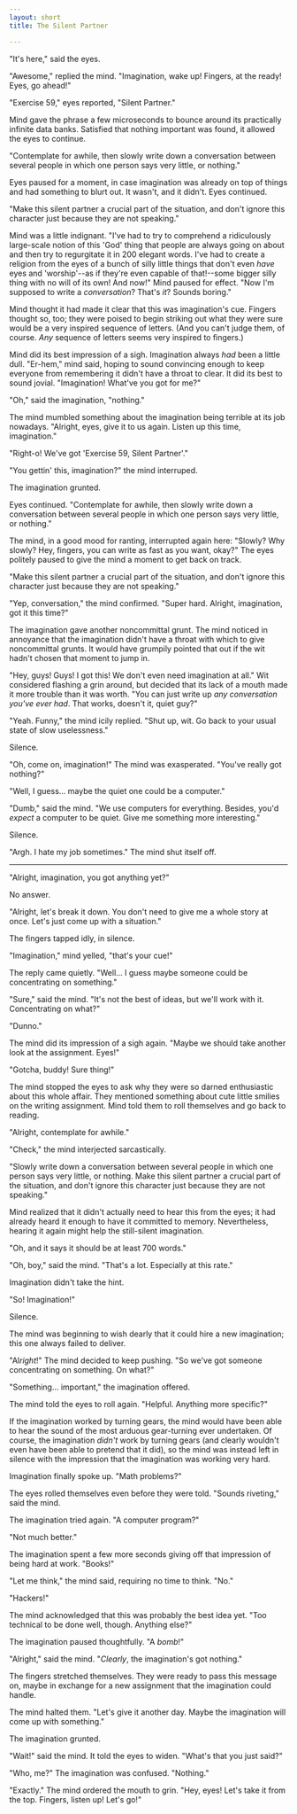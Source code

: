 ```yaml
---
layout: short
title: The Silent Partner

---
```



"It's here," said the eyes.

"Awesome," replied the mind.  "Imagination, wake up!  Fingers, at
the ready!  Eyes, go ahead!"

"Exercise 59," eyes reported, "Silent Partner."

Mind gave the phrase a few microseconds to bounce around its practically
infinite data banks.  Satisfied that nothing important was found, it
allowed the eyes to continue.

"Contemplate for awhile, then slowly write down a conversation between
several people in which one person says very little, or nothing."

Eyes paused for a moment, in case imagination was already on top of
things and had something to blurt out.  It wasn't, and it didn't.  Eyes
continued.

"Make this silent partner a crucial part of the situation, and don't
ignore this character just because they are not speaking."

Mind was a little indignant.  "I've had to try to comprehend a
ridiculously large-scale notion of this 'God' thing that people are
always going on about and then try to regurgitate it in 200 elegant
words.  I've had to create a religion from the eyes of a bunch of silly
little things that don't even *have* eyes and 'worship'--as if
they're even capable of that!--some bigger silly thing with no will of
its own! And now!"  Mind paused for effect.  "Now I'm supposed to
write a *conversation*?  That's *it*?  Sounds boring."

Mind thought it had made it clear that this was imagination's cue.
Fingers thought so, too; they were poised to begin striking out what
they were sure would be a very inspired sequence of letters.  (And you
can't judge them, of course.  *Any* sequence of letters seems very
inspired to fingers.)

Mind did its best impression of a sigh.  Imagination always *had*
been a little dull.  "Er-hem," mind said, hoping to sound convincing
enough to keep everyone from remembering it didn't have a throat to
clear.  It did its best to sound jovial.  "Imagination!  What've you
got for me?"

"Oh," said the imagination, "nothing."

The mind mumbled something about the imagination being terrible at its
job nowadays.  "Alright, eyes, give it to us again.  Listen up this
time, imagination."

"Right-o!  We've got 'Exercise 59, Silent Partner'."

"You gettin' this, imagination?" the mind interruped.

The imagination grunted.

Eyes continued.  "Contemplate for awhile, then slowly write down a
conversation between several people in which one person says very
little, or nothing."

The mind, in a good mood for ranting, interrupted again here: "Slowly?
Why slowly?  Hey, fingers, you can write as fast as you want, okay?"
The eyes politely paused to give the mind a moment to get back on track.

"Make this silent partner a crucial part of the situation, and don't
ignore this character just because they are not speaking."

"Yep, conversation," the mind confirmed. "Super hard.  Alright,
imagination, got it this time?"

The imagination gave another noncommittal grunt.  The mind noticed in
annoyance that the imagination didn't have a throat with which to give
noncommittal grunts.  It would have grumpily pointed that out if the wit
hadn't chosen that moment to jump in.

"Hey, guys! Guys! I got this! We don't even need imagination at all."
Wit considered flashing a grin around, but decided that its lack of a
mouth made it more trouble than it was worth.  "You can just write up
*any conversation you've ever had*.  That works, doesn't it, quiet
guy?"

"Yeah. Funny," the mind icily replied. "Shut up, wit. Go back to
your usual state of slow uselessness."

Silence.

"Oh, come on, imagination!" The mind was exasperated. "You've really
got nothing?"

"Well, I guess... maybe the quiet one could be a computer."

"Dumb," said the mind.  "We use computers for everything.  Besides,
you'd *expect* a computer to be quiet.  Give me something more
interesting."

Silence.

"Argh.  I hate my job sometimes."  The mind shut itself off.

---

"Alright, imagination, you got anything yet?"

No answer.

"Alright, let's break it down.  You don't need to give me a whole
story at once.  Let's just come up with a situation."

The fingers tapped idly, in silence.

"Imagination," mind yelled, "that's your cue!"

The reply came quietly.  "Well... I guess maybe someone could be
concentrating on something."

"Sure," said the mind. "It's not the best of ideas, but we'll work
with it.  Concentrating on what?"

"Dunno."

The mind did its impression of a sigh again.  "Maybe we should take
another look at the assignment.  Eyes!"

"Gotcha, buddy! Sure thing!"

The mind stopped the eyes to ask why they were so darned enthusiastic
about this whole affair.  They mentioned something about cute little
smilies on the writing assignment.  Mind told them to roll themselves
and go back to reading.

"Alright, contemplate for awhile."

"Check," the mind interjected sarcastically.

"Slowly write down a conversation between several people in which one
person says very little, or nothing.  Make this silent partner a crucial
part of the situation, and don't ignore this character just because they
are not speaking."

Mind realized that it didn't actually need to hear this from the eyes;
it had already heard it enough to have it committed to memory.
Nevertheless, hearing it again might help the still-silent imagination.

"Oh, and it says it should be at least 700 words."

"Oh, boy," said the mind. "That's a lot.  Especially at this rate."

Imagination didn't take the hint.

"So! Imagination!"

Silence.

The mind was beginning to wish dearly that it could hire a new
imagination; this one always failed to deliver.

"Al*right*!" The mind decided to keep pushing. "So we've got
someone concentrating on something.  On what?"

"Something... important," the imagination offered.

The mind told the eyes to roll again. "Helpful. Anything more
specific?"

If the imagination worked by turning gears, the mind would have been
able to hear the sound of the most arduous gear-turning ever undertaken.
Of course, the imagination *didn't* work by turning gears (and
clearly wouldn't even have been able to pretend that it did), so the
mind was instead left in silence with the impression that the
imagination was working very hard.

Imagination finally spoke up. "Math problems?"

The eyes rolled themselves even before they were told.
"Sounds riveting," said the mind.

The imagination tried again. "A computer program?"

"Not much better."

The imagination spent a few more seconds giving off that impression of
being hard at work. "Books!"

"Let me think," the mind said, requiring no time to think. "No."

"Hackers!"

The mind acknowledged that this was probably the best idea yet.  "Too
technical to be done well, though.  Anything else?"

The imagination paused thoughtfully.  "A *bomb*!"

"Alright," said the mind. "*Clearly*, the imagination's got
nothing."

The fingers stretched themselves.  They were ready to pass this message
on, maybe in exchange for a new assignment that the imagination could
handle.

The mind halted them. "Let's give it another day.  Maybe the
imagination will come up with something."

The imagination grunted.

"Wait!" said the mind.  It told the eyes to widen. "What's that you
just said?"

"Who, me?" The imagination was confused. "Nothing."

"Exactly." The mind ordered the mouth to grin. "Hey, eyes!  Let's take
it from the top.  Fingers, listen up!  Let's go!"

